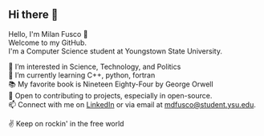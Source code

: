 ## Hi there 👋 

Hello, I'm Milan Fusco 👋  
Welcome to my GitHub.  
I'm a Computer Science student at Youngstown State University.  

👀 I’m interested in Science, Technology, and Politics   
🌱 I’m currently learning C++, python, fortran    
📚 My favorite book is Nineteen Eighty-Four by George Orwell    
🤝  Open to contributing to projects, especially in open-source.    
📫 Connect with me on [LinkedIn](https://www.linkedin.com/in/milan-fusco/) or via email at [mdfusco@student.ysu.edu](mailto:mdfusco@student.ysu.edu).    

✌ Keep on rockin' in the free world 



